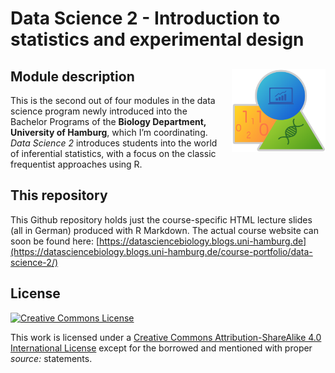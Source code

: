 Data Science 2 - Introduction to statistics and experimental design
================

## Module description <img src="images/dsb_logo.png" align="right" width="150" style="margin-left: 20px"/>

This is the second out of four modules in the data science program newly
introduced into the Bachelor Programs of the **Biology Department,
University of Hamburg**, which I’m coordinating. *Data Science 2*
introduces students into the world of inferential statistics, with a
focus on the classic frequentist approaches using R.

## This repository

This Github repository holds just the course-specific HTML lecture
slides (all in German) produced with R Markdown. The actual course
website can soon be found here:
[https://datasciencebiology.blogs.uni-hamburg.de](https://datasciencebiology.blogs.uni-hamburg.de/course-portfolio/data-science-2/)

## License

<a rel="license" href="http://creativecommons.org/licenses/by-sa/4.0/">
<img alt="Creative Commons License" style="border-width:0"
        src="https://i.creativecommons.org/l/by-sa/4.0/80x15.png" />
</a>

This work is licensed under a [Creative Commons
Attribution-ShareAlike 4.0 International
License](http://creativecommons.org/licenses/by-sa/4.0/) except for the
borrowed and mentioned with proper *source:* statements.
